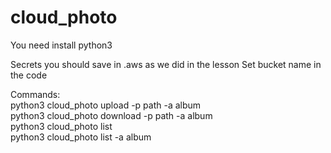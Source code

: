 # cloud_photo  
  
You need install python3  

Secrets you should save in .aws as we did in the lesson
Set bucket name in the code
  
Commands:  
python3 cloud_photo upload -p path -a album  
python3 cloud_photo download -p path -a album  
python3 cloud_photo list  
python3 cloud_photo list -a album  
